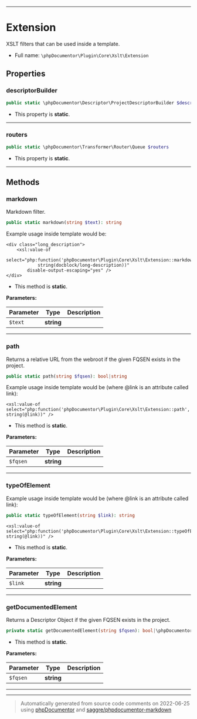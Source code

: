 ***

# Extension

XSLT filters that can be used inside a template.



* Full name: `\phpDocumentor\Plugin\Core\Xslt\Extension`



## Properties


### descriptorBuilder



```php
public static \phpDocumentor\Descriptor\ProjectDescriptorBuilder $descriptorBuilder
```



* This property is **static**.


***

### routers



```php
public static \phpDocumentor\Transformer\Router\Queue $routers
```



* This property is **static**.


***

## Methods


### markdown

Markdown filter.

```php
public static markdown(string $text): string
```

Example usage inside template would be:

```
<div class="long_description">
    <xsl:value-of
        select="php:function('phpDocumentor\Plugin\Core\Xslt\Extension::markdown',
            string(docblock/long-description))"
        disable-output-escaping="yes" />
</div>
```

* This method is **static**.




**Parameters:**

| Parameter | Type | Description |
|-----------|------|-------------|
| `$text` | **string** |  |




***

### path

Returns a relative URL from the webroot if the given FQSEN exists in the project.

```php
public static path(string $fqsen): bool|string
```

Example usage inside template would be (where @link is an attribute called link):

```
<xsl:value-of select="php:function('phpDocumentor\Plugin\Core\Xslt\Extension::path', string(@link))" />
```

* This method is **static**.




**Parameters:**

| Parameter | Type | Description |
|-----------|------|-------------|
| `$fqsen` | **string** |  |




***

### typeOfElement

Example usage inside template would be (where @link is an attribute called link):

```php
public static typeOfElement(string $link): string
```

```
<xsl:value-of select="php:function('phpDocumentor\Plugin\Core\Xslt\Extension::typeOfElement', string(@link))" />
```

* This method is **static**.




**Parameters:**

| Parameter | Type | Description |
|-----------|------|-------------|
| `$link` | **string** |  |




***

### getDocumentedElement

Returns a Descriptor Object if the given FQSEN exists in the project.

```php
private static getDocumentedElement(string $fqsen): bool|\phpDocumentor\Descriptor\DescriptorAbstract
```



* This method is **static**.




**Parameters:**

| Parameter | Type | Description |
|-----------|------|-------------|
| `$fqsen` | **string** |  |




***


***
> Automatically generated from source code comments on 2022-06-25 using [phpDocumentor](http://www.phpdoc.org/) and [saggre/phpdocumentor-markdown](https://github.com/Saggre/phpDocumentor-markdown)
